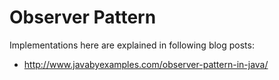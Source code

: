 # Observer Pattern
Implementations here are explained in following blog posts:

- http://www.javabyexamples.com/observer-pattern-in-java/



